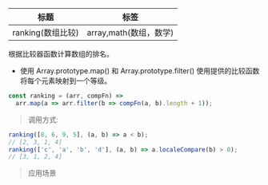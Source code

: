 | 标题              | 标签                   |
| ----------------- | ---------------------- |
| ranking(数组比较) | array,math(数组，数学) |

根据比较器函数计算数组的排名。

- 使用 Array.prototype.map() 和 Array.prototype.filter() 使用提供的比较函数将每个元素映射到一个等级。

```js
const ranking = (arr, compFn) =>
  arr.map(a => arr.filter(b => compFn(a, b).length + 1));
```

> 调用方式:

```js
ranking([8, 6, 9, 5], (a, b) => a < b);
// [2, 3, 1, 4]
ranking(['c', 'a', 'b', 'd'], (a, b) => a.localeCompare(b) > 0);
// [3, 1, 2, 4]
```

> 应用场景

